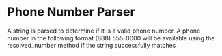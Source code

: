 # Phone Number Parser

A string is parsed to determine if it is a valid phone number. A phone number in the following format (888) 555-0000 will be available using the resolved_number method if the string successfully matches
